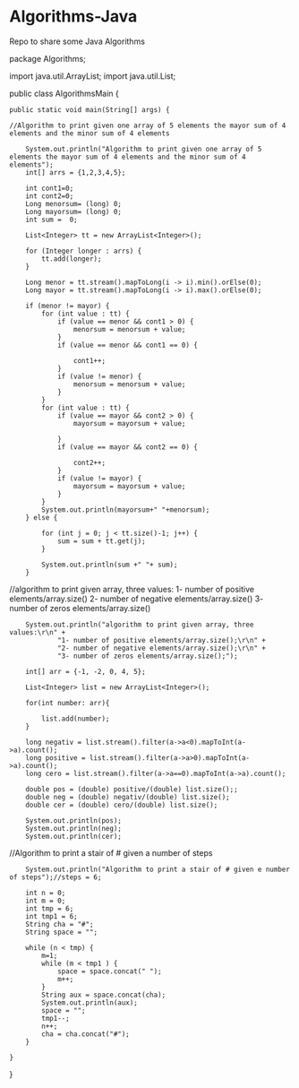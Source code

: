# Algorithms-Java
Repo to share some Java Algorithms


package Algorithms;

import java.util.ArrayList;
import java.util.List;

public class AlgorithmsMain {

	public static void main(String[] args) {
	
	//Algorithm to print given one array of 5 elements the mayor sum of 4 elements and the minor sum of 4 elements
	
		System.out.println("Algorithm to print given one array of 5 elements the mayor sum of 4 elements and the minor sum of 4 elements");
		int[] arrs = {1,2,3,4,5};
		
		int cont1=0;
		int cont2=0;
		Long menorsum= (long) 0;
		Long mayorsum= (long) 0;
		int sum =  0;
		
		List<Integer> tt = new ArrayList<Integer>();
		
		for (Integer longer : arrs) {
			tt.add(longer);
		}
		
		Long menor = tt.stream().mapToLong(i -> i).min().orElse(0);
		Long mayor = tt.stream().mapToLong(i -> i).max().orElse(0);
		
		if (menor != mayor) {
			for (int value : tt) {
				if (value == menor && cont1 > 0) {
					menorsum = menorsum + value;
				}
				if (value == menor && cont1 == 0) {

					cont1++;
				}
				if (value != menor) {
					menorsum = menorsum + value;
				}			
			}
			for (int value : tt) {
				if (value == mayor && cont2 > 0) {
					mayorsum = mayorsum + value;
	
				}
				if (value == mayor && cont2 == 0) {

					cont2++;
				}
				if (value != mayor) {
					mayorsum = mayorsum + value;
				}
			}		
			System.out.println(mayorsum+" "+menorsum);
		} else {
			
			for (int j = 0; j < tt.size()-1; j++) {
				sum = sum + tt.get(j);
			}
		
			System.out.println(sum +" "+ sum);
		}
//algorithm to print given array, three values:
				1- number of positive elements/array.size()
				2- number of negative elements/array.size()
				3- number of zeros elements/array.size()
				
		System.out.println("algorithm to print given array, three values:\r\n" + 
				"1- number of positive elements/array.size();\r\n" + 
				"2- number of negative elements/array.size();\r\n" + 
				"3- number of zeros elements/array.size();");

		int[] arr = {-1, -2, 0, 4, 5};
		
		List<Integer> list = new ArrayList<Integer>();
		
		for(int number: arr){
			
			list.add(number);
		}
				
		long negativ = list.stream().filter(a->a<0).mapToInt(a->a).count();
		long positive = list.stream().filter(a->a>0).mapToInt(a->a).count();
		long cero = list.stream().filter(a->a==0).mapToInt(a->a).count();
		
		double pos = (double) positive/(double) list.size();;
		double neg = (double) negativ/(double) list.size();
		double cer = (double) cero/(double) list.size();
		
		System.out.println(pos);
		System.out.println(neg);
		System.out.println(cer);

//Algorithm to print a stair of # given a number of steps


		System.out.println("Algorithm to print a stair of # given e number of steps");//steps = 6;

		int n = 0;
		int m = 0;
		int tmp = 6;
		int tmp1 = 6;
		String cha = "#";
		String space = "";
		
		while (n < tmp) {
			m=1;
			while (m < tmp1 ) {
				space = space.concat(" ");
				m++;
			}		
			String aux = space.concat(cha);
			System.out.println(aux);
			space = "";
			tmp1--;
			n++;
			cha = cha.concat("#");
		}

	}

}
